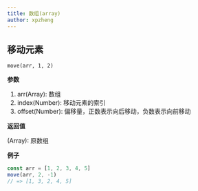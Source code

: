 ```yaml
---
title: 数组(array)
author: xpzheng
---
```


## 移动元素

<example>
  <array-move />
</example>

```
move(arr, 1, 2)
```

**参数**

1. arr(Array): 数组
2. index(Number): 移动元素的索引
3. offset(Number): 偏移量，正数表示向后移动，负数表示向前移动

**返回值**

(Array): 原数组

**例子**

```js
const arr = [1, 2, 3, 4, 5]
move(arr, 2, -1)
// => [1, 3, 2, 4, 5]
```
